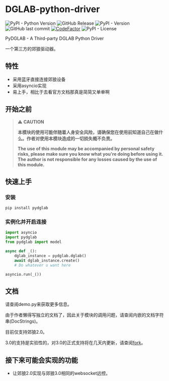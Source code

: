 # DGLAB-python-driver

![PyPI - Python Version](https://img.shields.io/pypi/pyversions/pydglab) ![GitHub Release](https://img.shields.io/github/v/release/shilapi/dglab-python-driver)
![PyPI - Version](https://img.shields.io/pypi/v/pydglab)
![GitHub last commit](https://img.shields.io/github/last-commit/shilapi/dglab-python-driver)
[![CodeFactor](https://www.codefactor.io/repository/github/shilapi/dglab-python-driver/badge)](https://www.codefactor.io/repository/github/shilapi/dglab-python-driver)
![PyPI - License](https://img.shields.io/pypi/l/pydglab) 

 PyDGLAB - A Third-party DGLAB Python Driver

 一个第三方的郊狼驱动器。

## 特性

- 采用蓝牙直接连接郊狼设备
- 采用asyncio实现
- 易上手，相比于去看官方文档那真是简简又单单啊

## 开始之前

> ⚠️ **CAUTION**
> 
> **本模块的使用可能伴随着人身安全风险，请确保您在使用前知道自己在做什么。作者对使用本模块造成的一切损失概不负责。**
> 
> **The use of this module may be accompanied by personal safety risks, please make sure you know what you're doing before using it. The author is not responsible for any losses caused by the use of this module.**

## 快速上手

### 安装

```bash
pip install pydglab
```

### 实例化并开启连接

```python
import asyncio
import pydglab
from pydglab import model

async def _():
    dglab_instance = pydglab.dglab()
    await dglab_instance.create()
    # Do whatever u want here

asyncio.run(_())
```

## 文档

 请查阅demo.py来获取更多信息。

 由于作者懒得写独立的文档了，因此关于模块的调用问题，请查阅内嵌的文档字符串(DocStrings)。

 目前仅支持郊狼2.0。

 3.0的支持是实验性的，对3.0的正式支持将在几天内更新，请查阅[fork](https://github.com/shilapi/DGLAB-python-driver/tree/v3)。

## 接下来可能会实现的功能

- 让郊狼2.0实现与郊狼3.0相同的websocket远控。
